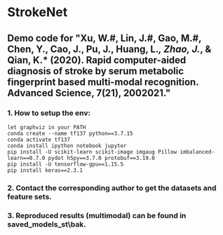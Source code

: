 # StrokeNet
## Demo code for "Xu, W.#, Lin, J.#, Gao, M.#, Chen, Y., Cao, J., Pu, J., Huang, L.*, Zhao, J.*, & Qian, K.* (2020). Rapid computer-aided diagnosis of stroke by serum metabolic fingerprint based multi-modal recognition. Advanced Science, 7(21), 2002021."

### 1. How to setup the env:
```
let graphviz in your PATH
conda create --name tf137 python==3.7.15
conda activate tf137
conda install ipython notebook jupyter
pip install -U scikit-learn scikit-image imgaug Pillow imbalanced-learn==0.7.0 pydot h5py==3.7.0 protobuf==3.19.0
pip install -U tensorflow-gpu==1.15.5 
pip install keras==2.3.1
```

### 2. Contact the corresponding author to get the datasets and feature sets.

### 3. Reproduced results (multimodal) can be found in saved_models_st\bak.











